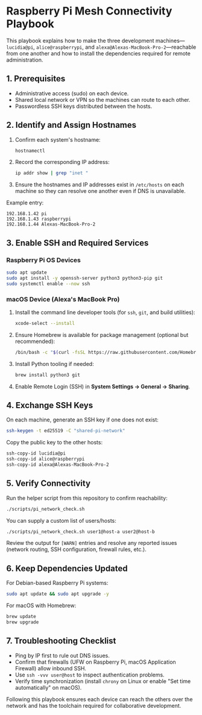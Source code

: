 # Raspberry Pi Mesh Connectivity Playbook

This playbook explains how to make the three development machines—`lucidia@pi`, `alice@raspberrypi`, and `alexa@Alexas-MacBook-Pro-2`—reachable from one another and how to install the dependencies required for remote administration.

## 1. Prerequisites

- Administrative access (sudo) on each device.
- Shared local network or VPN so the machines can route to each other.
- Passwordless SSH keys distributed between the hosts.

## 2. Identify and Assign Hostnames

1. Confirm each system's hostname:
   ```bash
   hostnamectl
   ```
2. Record the corresponding IP address:
   ```bash
   ip addr show | grep "inet "
   ```
3. Ensure the hostnames and IP addresses exist in `/etc/hosts` on each machine so they can resolve one another even if DNS is unavailable.

Example entry:
```
192.168.1.42 pi
192.168.1.43 raspberrypi
192.168.1.44 Alexas-MacBook-Pro-2
```

## 3. Enable SSH and Required Services

### Raspberry Pi OS Devices

```bash
sudo apt update
sudo apt install -y openssh-server python3 python3-pip git
sudo systemctl enable --now ssh
```

### macOS Device (Alexa's MacBook Pro)

1. Install the command line developer tools (for `ssh`, `git`, and build utilities):
   ```bash
   xcode-select --install
   ```
2. Ensure Homebrew is available for package management (optional but recommended):
   ```bash
   /bin/bash -c "$(curl -fsSL https://raw.githubusercontent.com/Homebrew/install/HEAD/install.sh)"
   ```
3. Install Python tooling if needed:
   ```bash
   brew install python3 git
   ```
4. Enable Remote Login (SSH) in **System Settings → General → Sharing**.

## 4. Exchange SSH Keys

On each machine, generate an SSH key if one does not exist:
```bash
ssh-keygen -t ed25519 -C "shared-pi-network"
```

Copy the public key to the other hosts:
```bash
ssh-copy-id lucidia@pi
ssh-copy-id alice@raspberrypi
ssh-copy-id alexa@Alexas-MacBook-Pro-2
```

## 5. Verify Connectivity

Run the helper script from this repository to confirm reachability:
```bash
./scripts/pi_network_check.sh
```

You can supply a custom list of users/hosts:
```bash
./scripts/pi_network_check.sh user1@host-a user2@host-b
```

Review the output for `[WARN]` entries and resolve any reported issues (network routing, SSH configuration, firewall rules, etc.).

## 6. Keep Dependencies Updated

For Debian-based Raspberry Pi systems:
```bash
sudo apt update && sudo apt upgrade -y
```

For macOS with Homebrew:
```bash
brew update
brew upgrade
```

## 7. Troubleshooting Checklist

- Ping by IP first to rule out DNS issues.
- Confirm that firewalls (UFW on Raspberry Pi, macOS Application Firewall) allow inbound SSH.
- Use `ssh -vvv user@host` to inspect authentication problems.
- Verify time synchronization (install `chrony` on Linux or enable "Set time automatically" on macOS).

Following this playbook ensures each device can reach the others over the network and has the toolchain required for collaborative development.
